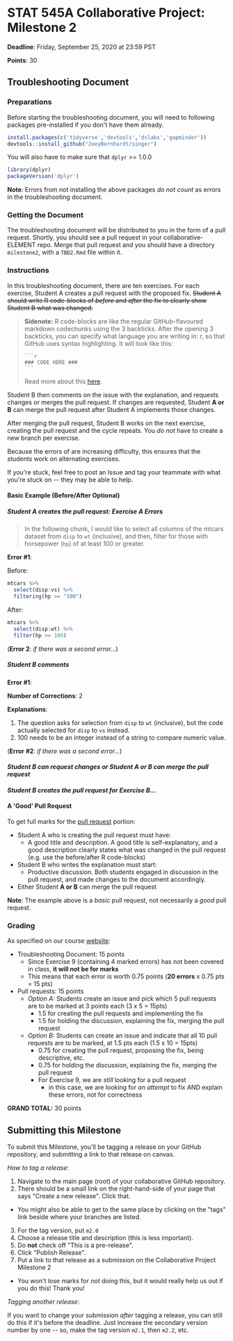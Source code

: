 # STAT 545A Collaborative Project: Milestone 2

**Deadline**: Friday, September 25, 2020 at 23:59 PST

**Points**: 30

## Troubleshooting Document

### Preparations

Before starting the troubleshooting document, you will need to following packages pre-installed if you don't have them already.

```r
install.packages(c('tidyverse','devtools','dslabs','gapminder'))
devtools::install_github("JoeyBernhardt/singer")
```

You will also have to make sure that `dplyr` >= 1.0.0

```r
library(dplyr)
packageVersion('dplyr')
```

**Note**: Errors from not installing the above packages _do not count_ as errors in the troubleshooting document.

### Getting the Document

The troubleshooting document will be distributed to you in the form of a pull request. Shortly, you should see a pull request in your collaborative-ELEMENT repo. Merge that pull request and you should have a directory `milestone2`, with a `TBD2.Rmd` file within it.

<!-- The troubleshooting document can be found [here](https://github.com/UBC-STAT/stat545.stat.ubc.ca/raw/master/content/collaborative-project/milestone2/TB2.Rmd). You will have to download this the same way as you download the lecture worksheets. -->


### Instructions
In this troubleshooting document, there are ten exercises. For each exercise, Student A creates a pull request with the proposed fix. ~~Student A should write R code-blocks of _before_ and _after_ the fix to clearly show Student B what was changed.~~ 

> **Sidenote:** R code-blocks are like the regular GitHub-flavoured markdown codechunks using the 3 backticks. After the opening 3 backticks, you can specify what language you are writing in: r, so that GitHub uses syntax highlighting. It will look like this:
> ``````
> ```r
> ### CODE HERE ###
> ```
> ``````
> Read more about this [here](https://docs.github.com/en/github/writing-on-github/creating-and-highlighting-code-blocks#syntax-highlighting).

Student B then comments on the issue with the explanation, and requests changes or merges the pull request. If changes are requested, Student **A or B** can merge the pull request after Student A implements those changes. 

After merging the pull request, Student B works on the next exercise, creating the pull request and the cycle repeats. You _do not_ have to create a new branch per exercise.

Because the errors of are increasing difficulty, this ensures that the students work on alternating exercises.

If you're stuck, feel free to post an Issue and tag your teammate with what you're stuck on -- they may be able to help.

#### Basic Example (Before/After Optional)

##### _Student A creates the pull request: Exercise A Errors_

> In the following chunk, I would like to select all columns of the mtcars dataset from `disp` to `wt` (inclusive), and then, filter for those with horsepower (`hp`) of at least 100 or greater.

**Error #1**:

Before:

```r
mtcars %>%
  select(disp:vs) %>%
  filtering(hp >= "100")
```

After:
```r
mtcars %>%
  select(disp:wt) %>%
  filter(hp >= 100)
```

(**Error 2**: _if there was a second error..._)

##### _Student B comments_

**Error #1**: 

**Number of Corrections**: 2

**Explanations**: 

1. The question asks for selection from `disp` to `wt` (inclusive), but the code actually selected for `disp` to `vs` instead. 
1. 100 needs to be an integer instead of a string to compare numeric value.

(**Error #2**: _if there was a second error..._)

#### _Student B can request changes or Student **A or B** can merge the pull request_

#### _Student B creates the pull request for Exercise B..._

#### A 'Good' Pull Request

To get full marks for the [pull request](https://stat545.stat.ubc.ca/collaborative-about/) portion:

- Student A who is creating the pull request must have:
    - A good title and description. A good title is self-explanatory, and a good description clearly states what was changed in the pull request (e.g. use the before/after R code-blocks)
- Student B who writes the explanation must start:
    - Productive discussion. Both students engaged in discussion in the pull request, and made changes to the document accordingly.
- Either Student **A or B** can merge the pull request

**Note**: The example above is a _basic_ pull request, not necessarily a _good_ pull request.

### Grading

As specified on our course [website](https://stat545.stat.ubc.ca/collaborative-about/):

- Troubleshooting Document: 15 points
    - Since Exercise 9 (containing 4 marked errors) has not been covered in class, **it will not be for marks**
    - This means that each error is worth 0.75 points (**20 errors** x 0.75 pts = 15 pts)
- Pull requests: 15 points
    - *Option A:* Students create an issue and pick which 5 pull requests are to be marked at 3 points each (3 x 5 = 15pts)
        - 1.5 for creating the pull requests and implementing the fix
        - 1.5 for holding the discussion, explaining the fix, merging the pull request
    - *Option B:* Students can create an issue and indicate that all 10 pull requests are to be marked, at 1.5 pts each (1.5 x 10 = 15pts)
        - 0.75 for creating the pull request, proposing the fix, being descriptive, etc. 
        - 0.75 for holding the discussion, explaining the fix, merging the pull request
        - For Exercise 9, we are _still_ looking for a pull request
            - in this case, we are looking for _an attempt_ to fix AND explain these errors, not for correctness

**GRAND TOTAL:** 30 points

## Submitting this Milestone

To submit this Milestone, you'll be tagging a release on your GitHub repository, and submitting a link to that release on canvas. 

_How to tag a release_:

1. Navigate to the main page (root) of your collaborative GitHub repository.
2. There should be a small link on the right-hand-side of your page that says "Create a new release". Click that.
  - You might also be able to get to the same place by clicking on the "tags" link beside where your branches are listed. 
3. For the tag version, put `m2.0`
4. Choose a release title and description (this is less important).
5. Do __not__ check off "This is a pre-release".
6. Click "Publish Release".
7. Put a link to that release as a submission on the Collaborative Project Milestone 2
  - You won't lose marks for _not_ doing this, but it would really help us out if you do this! Thank you!

_Tagging another release_:

If you want to change your submission _after_ tagging a release, you can still do this if it's before the deadline. Just increase the secondary version number by one -- so, make the tag version `m2.1`, then `m2.2`, etc.
